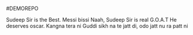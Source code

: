 #DEMOREPO

Sudeep Sir is the Best.
Messi bissi Naah, Sudeep Sir is real G.O.A.T
He deserves oscar.
Kangna tera ni
Guddi sikh na te jatt di, odo jatt nu ra patt ni

